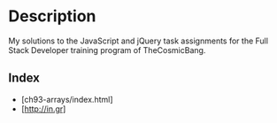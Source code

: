 # Description
My solutions to the JavaScript and jQuery task assignments for the Full Stack Developer training program of TheCosmicBang.

## Index
- [ch93-arrays/index.html]
- [http://in.gr]
